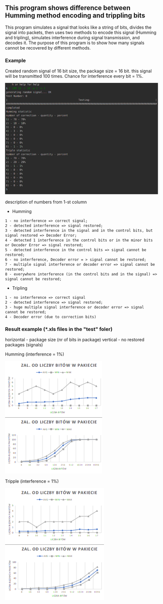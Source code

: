 ## This program shows difference between Humming method encoding and trippling bits

This program simulates a signal that looks like a string of bits, divides the signal into packets, then uses two methods to encode this signal (Humming and tripling), simulates interference during signal transmission, and decodes it. The purpose of this program is to show how many signals cannot be recovered by different methods.

### Example

Created random signal of 16 bit size, the package size = 16 bit. this signal will be transmitted 100 times. Chance for interference every bit = 1%.

![/img/example.png](/img/example.png)

description of numbers from 1-st column

- Humming

```
1 - no interference => correct signal;
2 - detected interference => signal restored;
3 - detected interference in the signal and in the control bits, but signal restored => Decoder Error;
4 - detected 1 interference in the control bits or in the minor bits or Decoder Error => signal restored;
5 - detected interference in the control bits => signal cannot be restored;
6 - no interference, Decoder error = > signal cannot be restored;
7 - multiple signal interference or decoder error => signal cannot be restored;
8 - everywhere interference (in the control bits and in the signal) => signal cannot be restored;
```

- Tripling

```
1 - no interference => correct signal
2 - detected interference => signal restored;
3 - huge multiple signal interference or decoder error => signal cannot be restored;
4 - Decoder error (due to correction bits)
```

### Result example (\*.xls files in the "test" foler)

horizontal - package size (nr of bits in package)
vertical - no restored packages (signals)

Humming (interference = 1%)

![/img/hex1.png](/img/hex1.png)

Tripple (interference = 1%)

![/img/trex1.png](/img/trex1.png)
